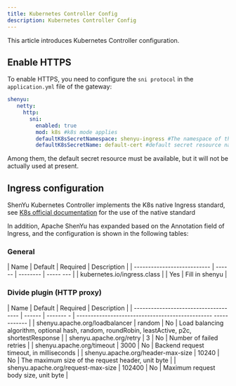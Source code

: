 ```yaml
---
title: Kubernetes Controller Config
description: Kubernetes Controller Config
---
```


This article introduces Kubernetes Controller configuration.

## Enable HTTPS

To enable HTTPS, you need to configure the `sni protocol` in the `application.yml` file of the gateway:

```yaml
shenyu:
   netty:
     http:
       sni:
         enabled: true
         mod: k8s #k8s mode applies
         defaultK8sSecretNamespace: shenyu-ingress #The namespace of the default secret resource
         defaultK8sSecretName: default-cert #default secret resource name
```

Among them, the default secret resource must be available, but it will not be actually used at present.

## Ingress configuration

ShenYu Kubernetes Controller implements the K8s native Ingress standard, see [K8s official documentation](https://kubernetes.io/docs/concepts/services-networking/ingress/) for the use of the native standard

In addition, Apache ShenYu has expanded based on the Annotation field of Ingress, and the configuration is shown in the following tables:

### General

| Name | Default | Required | Description |
| --------------------------- | ------ | -------- | ----- --- |
| kubernetes.io/ingress.class | | Yes | Fill in shenyu |

### Divide plugin (HTTP proxy)

| Name | Default | Required | Description |
| ------------------------------------- | ------ | ------- - | ------------------------------------------------ ------------ |
| shenyu.apache.org/loadbalancer | random | No | Load balancing algorithm, optional hash, random, roundRobin, leastActive, p2c, shortestResponse |
| shenyu.apache.org/retry | 3 | No | Number of failed retries |
| shenyu.apache.org/timeout | 3000 | No | Backend request timeout, in milliseconds |
| shenyu.apache.org/header-max-size | 10240 | No | The maximum size of the request header, unit byte |
| shenyu.apache.org/request-max-size | 102400 | No | Maximum request body size, unit byte |